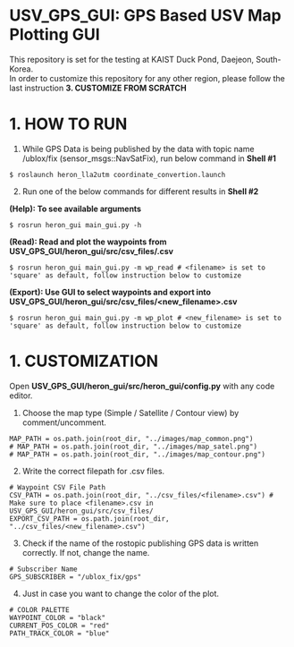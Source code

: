 # USV_GPS_GUI: GPS Based USV Map Plotting GUI
This repository is set for the testing at KAIST Duck Pond, Daejeon, South-Korea.<br>
In order to customize this repository for any other region, please follow the last instruction <b>3. CUSTOMIZE FROM SCRATCH</b>

# 1. HOW TO RUN
1. While GPS Data is being published by the data with topic name /ublox/fix (sensor_msgs::NavSatFix), run below command in <b>Shell #1</b>
```
$ roslaunch heron_lla2utm coordinate_convertion.launch
```
2. Run one of the below commands for different results in <b>Shell #2</b><br>

<b>(Help): To see available arguments</b>
```
$ rosrun heron_gui main_gui.py -h
```
<b>(Read): Read and plot the waypoints from USV_GPS_GUI/heron_gui/src/csv_files/<filename>.csv</b>
```
$ rosrun heron_gui main_gui.py -m wp_read # <filename> is set to 'square' as default, follow instruction below to customize
```
<b>(Export): Use GUI to select waypoints and export into USV_GPS_GUI/heron_gui/src/csv_files/<new_filename>.csv</b>
```
$ rosrun heron_gui main_gui.py -m wp_plot # <new_filename> is set to 'square' as default, follow instruction below to customize
```

# 1. CUSTOMIZATION
Open <b>USV_GPS_GUI/heron_gui/src/heron_gui/config.py</b> with any code editor.
1. Choose the map type (Simple / Satellite / Contour view) by comment/uncomment.
```
MAP_PATH = os.path.join(root_dir, "../images/map_common.png")
# MAP_PATH = os.path.join(root_dir, "../images/map_satel.png")
# MAP_PATH = os.path.join(root_dir, "../images/map_contour.png")
```
2. Write the correct filepath for <filename>.csv files.
```
# Waypoint CSV File Path
CSV_PATH = os.path.join(root_dir, "../csv_files/<filename>.csv") # Make sure to place <filename>.csv in USV_GPS_GUI/heron_gui/src/csv_files/
EXPORT_CSV_PATH = os.path.join(root_dir, "../csv_files/<new_filename>.csv")
```
3. Check if the name of the rostopic publishing GPS data is written correctly. If not, change the name.
```
# Subscriber Name
GPS_SUBSCRIBER = "/ublox_fix/gps"
```
4. Just in case you want to change the color of the plot.
```
# COLOR PALETTE
WAYPOINT_COLOR = "black"
CURRENT_POS_COLOR = "red"
PATH_TRACK_COLOR = "blue"
```
  
